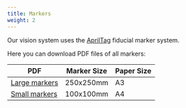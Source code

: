 ```yaml
---
title: Markers
weight: 2
---
```


Our vision system uses the [AprilTag](https://april.eecs.umich.edu/software/apriltag/) fiducial marker system.

Here you can download PDF files of all markers:

| PDF                             | Marker Size | Paper Size |
|---------------------------------|-------------|------------|
| [Large markers](large-tags.pdf) | 250x250mm   | A3         |
| [Small markers](small-tags.pdf) | 100x100mm   | A4         |

